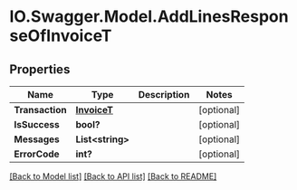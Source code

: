 # IO.Swagger.Model.AddLinesResponseOfInvoiceT
## Properties

Name | Type | Description | Notes
------------ | ------------- | ------------- | -------------
**Transaction** | [**InvoiceT**](InvoiceT.md) |  | [optional] 
**IsSuccess** | **bool?** |  | [optional] 
**Messages** | **List&lt;string&gt;** |  | [optional] 
**ErrorCode** | **int?** |  | [optional] 

[[Back to Model list]](../README.md#documentation-for-models) [[Back to API list]](../README.md#documentation-for-api-endpoints) [[Back to README]](../README.md)

